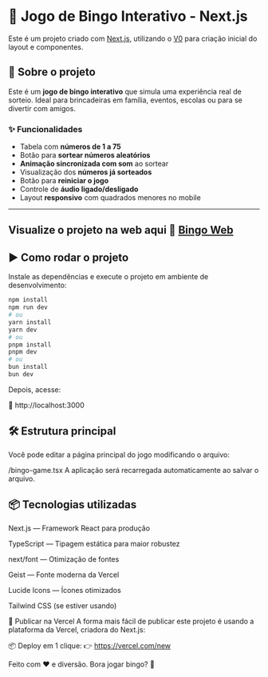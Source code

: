 # 🎱 Jogo de Bingo Interativo - Next.js

Este é um projeto criado com [Next.js](https://nextjs.org), utilizando o [V0](https://v0.dev/) para criação inicial do layout e componentes.

## 🧩 Sobre o projeto

Este é um **jogo de bingo interativo** que simula uma experiência real de sorteio. Ideal para brincadeiras em família, eventos, escolas ou para se divertir com amigos.

### ✨ Funcionalidades

- Tabela com **números de 1 a 75**
- Botão para **sortear números aleatórios**
- **Animação sincronizada com som** ao sortear
- Visualização dos **números já sorteados**
- Botão para **reiniciar o jogo**
- Controle de **áudio ligado/desligado**
- Layout **responsivo** com quadrados menores no mobile

---

## Visualize o projeto na web aqui 🎱 [Bingo Web](https://sorteador-bingo-web.vercel.app)


## ▶️ Como rodar o projeto

Instale as dependências e execute o projeto em ambiente de desenvolvimento:

```bash
npm install
npm run dev
# ou
yarn install
yarn dev
# ou
pnpm install
pnpm dev
# ou
bun install
bun dev
```

Depois, acesse:

📍 http://localhost:3000

##  🛠️ Estrutura principal
Você pode editar a página principal do jogo modificando o arquivo:

/bingo-game.tsx
A aplicação será recarregada automaticamente ao salvar o arquivo.

## 📦 Tecnologias utilizadas
Next.js — Framework React para produção

TypeScript — Tipagem estática para maior robustez

next/font — Otimização de fontes

Geist — Fonte moderna da Vercel

Lucide Icons — Ícones otimizados

Tailwind CSS (se estiver usando)

🚀 Publicar na Vercel
A forma mais fácil de publicar este projeto é usando a plataforma da Vercel, criadora do Next.js:

📦 Deploy em 1 clique:
👉 https://vercel.com/new


Feito com ❤️ e diversão. Bora jogar bingo? 🎉

